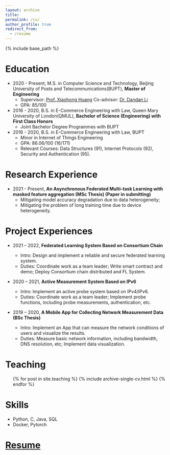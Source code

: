 ```yaml
---
layout: archive
title: 
permalink: /cv/
author_profile: true
redirect_from:
  - /resume
---
```


{% include base_path %}

Education
======
* 2020 - Present, M.S. in Computer Science and Technology, Beijing University of Posts and Telecommunications(BUPT), **Master of Engineering**
  * Supervisor: [Prof. Xiaohong Huang](https://ieeexplore.ieee.org/author/37281300600) Co-advisor: [Dr. Dandan Li](https://ieeexplore.ieee.org/author/37086411844)
  * GPA: 85/100
* 2016 - 2020, B.S. in E-Commerce Engineering with Law, Queen Mary University of London(QMUL), **Bachelor of Science (Engineering) with First Class Honors**
  * Joint Bachelor Degree Programmes with BUPT
* 2016 - 2020, B.S. in E-Commerce Engineering with Law, BUPT
  * Minor in Internet of Things Engineering
  * GPA: 86.06/100 (16/171)
  * Relevant Courses: Data Structures (91), Internet Protocols (92), Security and Authentication (95).

Research Experience
======
* 2021 - Present, **An Asynchronous Federated Multi-task Learning with masked feature aggregation 
(MSc Thesis) (Paper in submitting)**
  * Mitigating model accuracy degradation due to data heterogeneity;
  * Mitigating the problem of long training time due to device heterogeneity.

Project Experiences
======
* 2021 – 2022, **Federated Learning System Based on Consortium Chain**
  * Intro: Design and implement a reliable and secure federated learning system.
  * Duties: Coordinate work as a team leader; Write smart contract and demo; Deploy Consortium chain distributed and FL System.
  
* 2020 – 2021, **Active Measurement System Based on IPv6**
  * Intro: Implement an active probe system based on IPv4/IPv6.
  * Duties: Coordinate work as a team leader; Implement probe functions, including probe measurements, authentication, etc.

* 2019 – 2020, **A Mobile App for Collecting Network Measurement Data (BSc Thesis)**
  * Intro: Implement an App that can measure the network conditions of users and visualize the results.
  *	Duties: Measure basic network information, including bandwidth, DNS resolution, etc; Implement data visualization.

Teaching
======
  <ul>{% for post in site.teaching %}
    {% include archive-single-cv.html %}
  {% endfor %}</ul>

Skills
======
* Python, C, Java, SQL
* Docker, Pytorch
  
[Resume](../files/Yuqi_Zhao_CV.pdf)
======

<!-- Publications
======
  <ul>{% for post in site.publications %}
    {% include archive-single-cv.html %}
  {% endfor %}</ul>
  
Talks
======
  <ul>{% for post in site.talks %}
    {% include archive-single-talk-cv.html %}
  {% endfor %}</ul> -->
  

  
<!-- Service and leadership
======
* Currently signed in to 43 different slack teams -->
